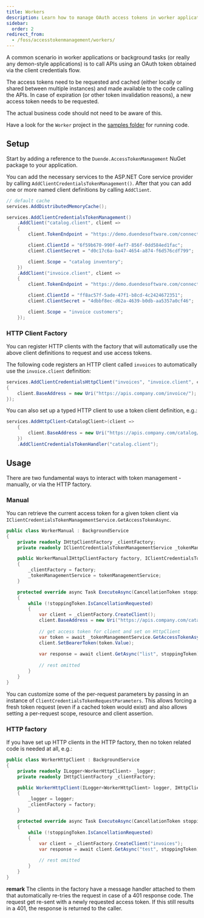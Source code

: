 ```yaml
---
title: Workers
description: Learn how to manage OAuth access tokens in worker applications and background tasks using Duende.AccessTokenManagement
sidebar:
  order: 2
redirect_from:
  - /foss/accesstokenmanagement/workers/
---
```


A common scenario in worker applications or background tasks (or really any demon-style applications) is to call APIs using an OAuth token obtained via the client credentials flow.

The access tokens need to be requested and cached (either locally or shared between multiple instances) and made available to the code calling the APIs. In case of expiration (or other token invalidation reasons), a new access token needs to be requested.

The actual business code should not need to be aware of this.

Have a look for the `Worker` project in the [samples folder](https://github.com/DuendeSoftware/foss/tree/main/access-token-management/samples/) for running code.

## Setup

Start by adding a reference to the `Duende.AccessTokenManagement` NuGet package to your application.

You can add the necessary services to the ASP.NET Core service provider by calling `AddClientCredentialsTokenManagement()`. After that you can add one or more named client definitions by calling `AddClient`.

```cs
// default cache
services.AddDistributedMemoryCache();

services.AddClientCredentialsTokenManagement()
    .AddClient("catalog.client", client =>
    {
        client.TokenEndpoint = "https://demo.duendesoftware.com/connect/token";

        client.ClientId = "6f59b670-990f-4ef7-856f-0dd584ed1fac";
        client.ClientSecret = "d0c17c6a-ba47-4654-a874-f6d576cdf799";

        client.Scope = "catalog inventory";
    })
    .AddClient("invoice.client", client =>
    {
        client.TokenEndpoint = "https://demo.duendesoftware.com/connect/token";

        client.ClientId = "ff8ac57f-5ade-47f1-b8cd-4c2424672351";
        client.ClientSecret = "4dbbf8ec-d62a-4639-b0db-aa5357a0cf46";

        client.Scope = "invoice customers";
    });
```

### HTTP Client Factory

You can register HTTP clients with the factory that will automatically use the above client definitions to request and use access tokens.

The following code registers an HTTP client called `invoices` to automatically use the `invoice.client` definition:

```cs
services.AddClientCredentialsHttpClient("invoices", "invoice.client", client =>
{
    client.BaseAddress = new Uri("https://apis.company.com/invoice/");
});
```

You can also set up a typed HTTP client to use a token client definition, e.g.:

```cs
services.AddHttpClient<CatalogClient>(client =>
    {
        client.BaseAddress = new Uri("https://apis.company.com/catalog/");
    })
    .AddClientCredentialsTokenHandler("catalog.client");
```

## Usage

There are two fundamental ways to interact with token management - manually, or via the HTTP factory.

### Manual

You can retrieve the current access token for a given token client via `IClientCredentialsTokenManagementService.GetAccessTokenAsync`.

```cs
public class WorkerManual : BackgroundService
{
    private readonly IHttpClientFactory _clientFactory;
    private readonly IClientCredentialsTokenManagementService _tokenManagementService;

    public WorkerManualIHttpClientFactory factory, IClientCredentialsTokenManagementService tokenManagementService)
    {
        _clientFactory = factory;
        _tokenManagementService = tokenManagementService;
    }

    protected override async Task ExecuteAsync(CancellationToken stoppingToken)
    {          
        while (!stoppingToken.IsCancellationRequested)
        {
            var client = _clientFactory.CreateClient();
            client.BaseAddress = new Uri("https://apis.company.com/catalog/");
            
            // get access token for client and set on HttpClient
            var token = await _tokenManagementService.GetAccessTokenAsync("catalog.client");
            client.SetBearerToken(token.Value);
            
            var response = await client.GetAsync("list", stoppingToken);
                
            // rest omitted
        }
    }
}
```

You can customize some of the per-request parameters by passing in an instance of `ClientCredentialsTokenRequestParameters`. This allows forcing a fresh token request (even if a cached token would exist) and also allows setting a per-request scope, resource and client assertion.

### HTTP factory

If you have set up HTTP clients in the HTTP factory, then no token related code is needed at all, e.g.:

```cs
public class WorkerHttpClient : BackgroundService
{
    private readonly ILogger<WorkerHttpClient> _logger;
    private readonly IHttpClientFactory _clientFactory;

    public WorkerHttpClient(ILogger<WorkerHttpClient> logger, IHttpClientFactory factory)
    {
        _logger = logger;
        _clientFactory = factory;
    }

    protected override async Task ExecuteAsync(CancellationToken stoppingToken)
    {
        while (!stoppingToken.IsCancellationRequested)
        {
            var client = _clientFactory.CreateClient("invoices");
            var response = await client.GetAsync("test", stoppingToken);

            // rest omitted
        }
    }
}
```

**remark** The clients in the factory have a message handler attached to them that automatically re-tries the request in case of a 401 response code. The request get re-sent with a newly requested access token. If this still results in a 401, the response is returned to the caller.